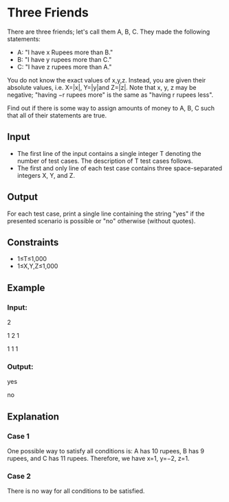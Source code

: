# Three Friends

There are three friends; let's call them A, B, C. They made the following statements:

- A: "I have x Rupees more than B."
- B: "I have y rupees more than C."
- C: "I have z rupees more than A."

You do not know the exact values of x,y,z. Instead, you are given their absolute values, i.e. X=|x|, Y=|y|and Z=|z|. 
Note that x, y, z may be negative; "having −r rupees more" is the same as "having r rupees less".

Find out if there is some way to assign amounts of money to A, B, C such that all of their statements are true.

## Input

- The first line of the input contains a single integer T denoting the number of test cases. The description of T test cases follows.
- The first and only line of each test case contains three space-separated integers X, Y, and Z.

## Output

For each test case, print a single line containing the string "yes" if the presented scenario is possible or "no" otherwise (without quotes).

## Constraints

- 1≤T≤1,000
- 1≤X,Y,Z≤1,000

## Example

### Input:

2

1 2 1

1 1 1

### Output:

yes

no

## Explanation

### Case 1

One possible way to satisfy all conditions is: A has 10 rupees, B has 9 rupees, and C has 11 rupees. 
Therefore, we have x=1, y=−2, z=1.

### Case 2

There is no way for all conditions to be satisfied.
